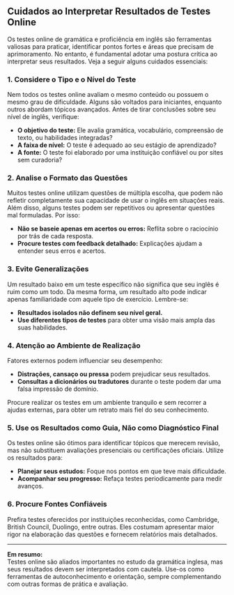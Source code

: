 
## Cuidados ao Interpretar Resultados de Testes Online

Os testes online de gramática e proficiência em inglês são ferramentas valiosas para praticar, identificar pontos fortes e áreas que precisam de aprimoramento. No entanto, é fundamental adotar uma postura crítica ao interpretar seus resultados. Veja a seguir alguns cuidados essenciais:

### 1. **Considere o Tipo e o Nível do Teste**

Nem todos os testes online avaliam o mesmo conteúdo ou possuem o mesmo grau de dificuldade. Alguns são voltados para iniciantes, enquanto outros abordam tópicos avançados. Antes de tirar conclusões sobre seu nível de inglês, verifique:

- **O objetivo do teste:** Ele avalia gramática, vocabulário, compreensão de texto, ou habilidades integradas?
- **A faixa de nível:** O teste é adequado ao seu estágio de aprendizado?
- **A fonte:** O teste foi elaborado por uma instituição confiável ou por sites sem curadoria?

### 2. **Analise o Formato das Questões**

Muitos testes online utilizam questões de múltipla escolha, que podem não refletir completamente sua capacidade de usar o inglês em situações reais. Além disso, alguns testes podem ser repetitivos ou apresentar questões mal formuladas. Por isso:

- **Não se baseie apenas em acertos ou erros:** Reflita sobre o raciocínio por trás de cada resposta.
- **Procure testes com feedback detalhado:** Explicações ajudam a entender seus erros e acertos.

### 3. **Evite Generalizações**

Um resultado baixo em um teste específico não significa que seu inglês é ruim como um todo. Da mesma forma, um resultado alto pode indicar apenas familiaridade com aquele tipo de exercício. Lembre-se:

- **Resultados isolados não definem seu nível geral.**
- **Use diferentes tipos de testes** para obter uma visão mais ampla das suas habilidades.

### 4. **Atenção ao Ambiente de Realização**

Fatores externos podem influenciar seu desempenho:

- **Distrações, cansaço ou pressa** podem prejudicar seus resultados.
- **Consultas a dicionários ou tradutores** durante o teste podem dar uma falsa impressão de domínio.

Procure realizar os testes em um ambiente tranquilo e sem recorrer a ajudas externas, para obter um retrato mais fiel do seu conhecimento.

### 5. **Use os Resultados como Guia, Não como Diagnóstico Final**

Os testes online são ótimos para identificar tópicos que merecem revisão, mas não substituem avaliações presenciais ou certificações oficiais. Utilize os resultados para:

- **Planejar seus estudos:** Foque nos pontos em que teve mais dificuldade.
- **Acompanhar seu progresso:** Refaça testes periodicamente para medir avanços.

### 6. **Procure Fontes Confiáveis**

Prefira testes oferecidos por instituições reconhecidas, como Cambridge, British Council, Duolingo, entre outras. Eles costumam apresentar maior rigor na elaboração das questões e fornecem relatórios mais detalhados.

---

**Em resumo:**  
Testes online são aliados importantes no estudo da gramática inglesa, mas seus resultados devem ser interpretados com cautela. Use-os como ferramentas de autoconhecimento e orientação, sempre complementando com outras formas de prática e avaliação.

```
